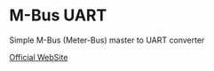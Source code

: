 M-Bus UART
==========

Simple M-Bus (Meter-Bus) master to UART converter

[Official WebSite](https://taaralabs.eu/mu1)
